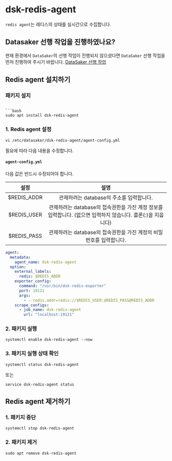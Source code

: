 # dsk-redis-agent

`redis agent`는 레디스의 상태를 실시간으로 수집합니다.

## Datasaker 선행 작업을 진행하였나요?

현재 환경에서 `DataSaker`의 선행 작업이 진행되지 않으셨다면 `DataSaker` 선행 작업을 먼저 진행하여 주시기 바랍니다. [DataSaker 선행 작업](README.md)

## Redis agent 설치하기

### 패키지 설치

```shell

```bash
sudo apt install dsk-redis-agent
```

### 1. Redis agent 설정

```shell
vi /etc/datasaker/dsk-redis-agent/agent-config.yml
```

필요에 따라 다음 내용을 수정합니다.

#### `agent-config.yml`

다음 값은 반드시 수정되어야 합니다.

|     설정      |                                 설명                                  |
|:-----------:|:-------------------------------------------------------------------:|
| $REDIS_ADDR |                     관제하려는 database의 주소를 입력합니다.                      |
| $REDIS_USER | 관제하려는 database의 접속권한을 가진 계정 정보를 입력합니다. (없으면 입력하지 않습니다. 콜론(:)을 지웁니다) |
| $REDIS_PASS |              관제하려는 database의 접속권한을 가진 계정의 비밀번호를 입력합니다.              |

```yaml
agent:
  metadata:
    agent_name: dsk-redis-agent
  option:
    external_labels:
      redis: $REDIS_ADDR
    exporter_config:
      command: "/usr/bin/dsk-redis-exporter"
      port: 19121
      args:
        - --redis.addr=redis://$REDIS_USER:$REDIS_PASS@REDIS_ADDR
    scrape_configs:
      - job_name: dsk-redis-agent
        url: "localhost:19121"
```

### 2. 패키지 실행

```shell
systemctl enable dsk-redis-agent --now
```

### 3. 패키지 실행 상태 확인

```shell
systemctl status dsk-redis-agent
```

또는

```Shell
service dsk-redis-agent status
```

## Redis agent 제거하기

### 1. 패키지 중단

```shell
systemctl stop dsk-redis-agent
```

### 2. 패키지 제거

```shell
sudo apt remove dsk-redis-agent
```
